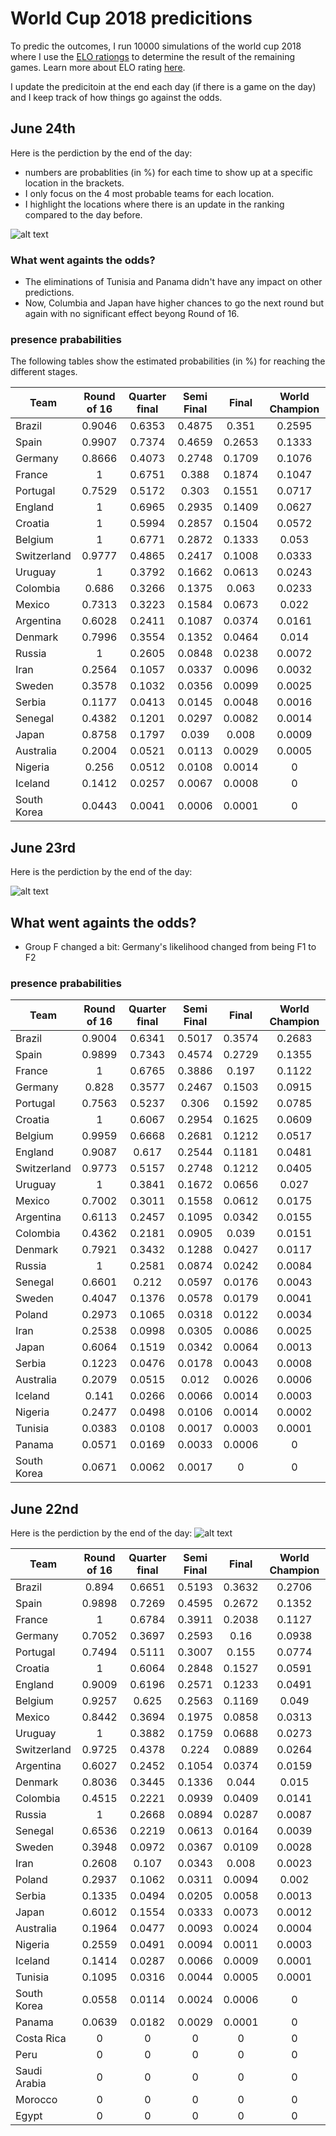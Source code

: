# World Cup 2018 predicitions
To predic the outcomes, I run 10000 simulations of the world cup 2018 where I use the [ELO rationgs](http://www.eloratings.net/2018_World_Cup) to determine the result of the remaining games. Learn more about ELO rating [here](http://www.eloratings.net/about).

I update the predicitoin at the end each day (if there is a game on the day) and I keep track of how things go against the odds. 


## June 24th
Here is the perdiction by the end of the day:

* numbers are probablities (in %) for each time to show up at a specific location in the brackets.
* I only focus on the 4 most probable teams for each location.
* I highlight the locations where there is an update in the ranking compared to the day before.

![alt text](https://github.com/khoramshahi/worldCup2018_predictions/blob/master/images/brackets_june24_corrected.jpg "prediction june 23")

### What went againts the odds?
* The eliminations of Tunisia and Panama didn't have any impact on other predictions.
* Now, Columbia and Japan have higher chances to go the next round but again with no significant effect beyong Round of 16.

### presence prababilities
The following tables show the estimated probabilities (in %) for reaching the different stages.


| Team         | Round of 16 | Quarter final | Semi Final |  Final | World Champion |
|--------------|:-----------:|:-------------:|:----------:|:------:|:--------------:|
| Brazil       | 0.9046 | 0.6353 | 0.4875 | 0.351  | 0.2595 |
| Spain        | 0.9907 | 0.7374 | 0.4659 | 0.2653 | 0.1333 |
| Germany      | 0.8666 | 0.4073 | 0.2748 | 0.1709 | 0.1076 |
| France       | 1      | 0.6751 | 0.388  | 0.1874 | 0.1047 |
| Portugal     | 0.7529 | 0.5172 | 0.303  | 0.1551 | 0.0717 |
| England      | 1      | 0.6965 | 0.2935 | 0.1409 | 0.0627 |
| Croatia      | 1      | 0.5994 | 0.2857 | 0.1504 | 0.0572 |
| Belgium      | 1      | 0.6771 | 0.2872 | 0.1333 | 0.053  |
| Switzerland  | 0.9777 | 0.4865 | 0.2417 | 0.1008 | 0.0333 |
| Uruguay      | 1      | 0.3792 | 0.1662 | 0.0613 | 0.0243 |
| Colombia     | 0.686  | 0.3266 | 0.1375 | 0.063  | 0.0233 |
| Mexico       | 0.7313 | 0.3223 | 0.1584 | 0.0673 | 0.022  |
| Argentina    | 0.6028 | 0.2411 | 0.1087 | 0.0374 | 0.0161 |
| Denmark      | 0.7996 | 0.3554 | 0.1352 | 0.0464 | 0.014  |
| Russia       | 1      | 0.2605 | 0.0848 | 0.0238 | 0.0072 |
| Iran         | 0.2564 | 0.1057 | 0.0337 | 0.0096 | 0.0032 |
| Sweden       | 0.3578 | 0.1032 | 0.0356 | 0.0099 | 0.0025 |
| Serbia       | 0.1177 | 0.0413 | 0.0145 | 0.0048 | 0.0016 |
| Senegal      | 0.4382 | 0.1201 | 0.0297 | 0.0082 | 0.0014 |
| Japan        | 0.8758 | 0.1797 | 0.039  | 0.008  | 0.0009 |
| Australia    | 0.2004 | 0.0521 | 0.0113 | 0.0029 | 0.0005 |
| Nigeria      | 0.256  | 0.0512 | 0.0108 | 0.0014 | 0      |
| Iceland      | 0.1412 | 0.0257 | 0.0067 | 0.0008 | 0      |
| South Korea  | 0.0443 | 0.0041 | 0.0006 | 0.0001 | 0      |






## June 23rd
Here is the perdiction by the end of the day:

![alt text](https://github.com/khoramshahi/worldCup2018_predictions/blob/master/images/brackets_june23_corrected.jpg "prediction june 23")

## What went againts the odds?
* Group F changed a bit: Germany's likelihood changed from being F1 to F2


### presence prababilities

| Team         | Round of 16 | Quarter final | Semi Final |  Final | World Champion |
|--------------|:-----------:|:-------------:|:----------:|:------:|:--------------:|
| Brazil       | 0.9004 | 0.6341 | 0.5017 | 0.3574 | 0.2683 |
| Spain        | 0.9899 | 0.7343 | 0.4574 | 0.2729 | 0.1355 |
| France       | 1      | 0.6765 | 0.3886 | 0.197  | 0.1122 |
| Germany      | 0.828  | 0.3577 | 0.2467 | 0.1503 | 0.0915 |
| Portugal     | 0.7563 | 0.5237 | 0.306  | 0.1592 | 0.0785 |
| Croatia      | 1      | 0.6067 | 0.2954 | 0.1625 | 0.0609 |
| Belgium      | 0.9959 | 0.6668 | 0.2681 | 0.1212 | 0.0517 |
| England      | 0.9087 | 0.617  | 0.2544 | 0.1181 | 0.0481 |
| Switzerland  | 0.9773 | 0.5157 | 0.2748 | 0.1212 | 0.0405 |
| Uruguay      | 1      | 0.3841 | 0.1672 | 0.0656 | 0.027  |
| Mexico       | 0.7002 | 0.3011 | 0.1558 | 0.0612 | 0.0175 |
| Argentina    | 0.6113 | 0.2457 | 0.1095 | 0.0342 | 0.0155 |
| Colombia     | 0.4362 | 0.2181 | 0.0905 | 0.039  | 0.0151 |
| Denmark      | 0.7921 | 0.3432 | 0.1288 | 0.0427 | 0.0117 |
| Russia       | 1      | 0.2581 | 0.0874 | 0.0242 | 0.0084 |
| Senegal      | 0.6601 | 0.212  | 0.0597 | 0.0176 | 0.0043 |
| Sweden       | 0.4047 | 0.1376 | 0.0578 | 0.0179 | 0.0041 |
| Poland       | 0.2973 | 0.1065 | 0.0318 | 0.0122 | 0.0034 |
| Iran         | 0.2538 | 0.0998 | 0.0305 | 0.0086 | 0.0025 |
| Japan        | 0.6064 | 0.1519 | 0.0342 | 0.0064 | 0.0013 |
| Serbia       | 0.1223 | 0.0476 | 0.0178 | 0.0043 | 0.0008 |
| Australia    | 0.2079 | 0.0515 | 0.012  | 0.0026 | 0.0006 |
| Iceland      | 0.141  | 0.0266 | 0.0066 | 0.0014 | 0.0003 |
| Nigeria      | 0.2477 | 0.0498 | 0.0106 | 0.0014 | 0.0002 |
| Tunisia      | 0.0383 | 0.0108 | 0.0017 | 0.0003 | 0.0001 |
| Panama       | 0.0571 | 0.0169 | 0.0033 | 0.0006 | 0      |
| South Korea  | 0.0671 | 0.0062 | 0.0017 | 0      | 0      |



## June 22nd

Here is the perdiction by the end of the day:
![alt text](https://github.com/khoramshahi/worldCup2018_predictions/blob/master/images/brackets_june22_corrected.jpg "prediction june 22")



| Team         | Round of 16 | Quarter final | Semi Final |  Final | World Champion |
|--------------|:-----------:|:-------------:|:----------:|:------:|:--------------:|
| Brazil       | 0.894  | 0.6651 | 0.5193 | 0.3632 | 0.2706 |
| Spain        | 0.9898 | 0.7269 | 0.4595 | 0.2672 | 0.1352 |
| France       | 1      | 0.6784 | 0.3911 | 0.2038 | 0.1127 |
| Germany      | 0.7052 | 0.3697 | 0.2593 | 0.16   | 0.0938 |
| Portugal     | 0.7494 | 0.5111 | 0.3007 | 0.155  | 0.0774 |
| Croatia      | 1      | 0.6064 | 0.2848 | 0.1527 | 0.0591 |
| England      | 0.9009 | 0.6196 | 0.2571 | 0.1233 | 0.0491 |
| Belgium      | 0.9257 | 0.625  | 0.2563 | 0.1169 | 0.049  |
| Mexico       | 0.8442 | 0.3694 | 0.1975 | 0.0858 | 0.0313 |
| Uruguay      | 1      | 0.3882 | 0.1759 | 0.0688 | 0.0273 |
| Switzerland  | 0.9725 | 0.4378 | 0.224  | 0.0889 | 0.0264 |
| Argentina    | 0.6027 | 0.2452 | 0.1054 | 0.0374 | 0.0159 |
| Denmark      | 0.8036 | 0.3445 | 0.1336 | 0.044  | 0.015  |
| Colombia     | 0.4515 | 0.2221 | 0.0939 | 0.0409 | 0.0141 |
| Russia       | 1      | 0.2668 | 0.0894 | 0.0287 | 0.0087 |
| Senegal      | 0.6536 | 0.2219 | 0.0613 | 0.0164 | 0.0039 |
| Sweden       | 0.3948 | 0.0972 | 0.0367 | 0.0109 | 0.0028 |
| Iran         | 0.2608 | 0.107  | 0.0343 | 0.008  | 0.0023 |
| Poland       | 0.2937 | 0.1062 | 0.0311 | 0.0094 | 0.002  |
| Serbia       | 0.1335 | 0.0494 | 0.0205 | 0.0058 | 0.0013 |
| Japan        | 0.6012 | 0.1554 | 0.0333 | 0.0073 | 0.0012 |
| Australia    | 0.1964 | 0.0477 | 0.0093 | 0.0024 | 0.0004 |
| Nigeria      | 0.2559 | 0.0491 | 0.0094 | 0.0011 | 0.0003 |
| Iceland      | 0.1414 | 0.0287 | 0.0066 | 0.0009 | 0.0001 |
| Tunisia      | 0.1095 | 0.0316 | 0.0044 | 0.0005 | 0.0001 |
| South Korea  | 0.0558 | 0.0114 | 0.0024 | 0.0006 | 0      |
| Panama       | 0.0639 | 0.0182 | 0.0029 | 0.0001 | 0      |
| Costa Rica   | 0      | 0      | 0      | 0      | 0      |
| Peru         | 0      | 0      | 0      | 0      | 0      |
| Saudi Arabia | 0      | 0      | 0      | 0      | 0      |
| Morocco      | 0      | 0      | 0      | 0      | 0      |
| Egypt        | 0      | 0      | 0      | 0      | 0      |
